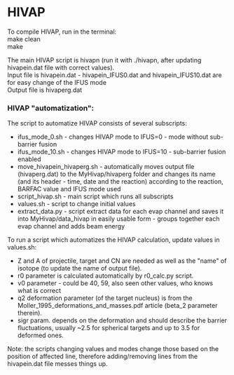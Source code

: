 # HIVAP

To compile HIVAP, run in the terminal: <br/>
  make clean <br/>
  make

The main HIVAP script is hivapn (run it with ./hivapn, after updating hivapein.dat file with correct values).
<br/>
Input file is hivapein.dat - hivapein_IFUS0.dat and hivapein_IFUS10.dat are for easy change of the IFUS mode <br/>
Output file is hivaperg.dat

### HIVAP "automatization":
The script to automatize HIVAP consists of several subscripts:
 - ifus_mode_0.sh - changes HIVAP mode to IFUS=0 - mode without sub-barrier fusion
 - ifus_mode_10.sh - changes HIVAP mode to IFUS=10 - sub-barrier fusion enabled
 - move_hivapein_hivaperg.sh - automatically moves output file (hivaperg.dat) to the MyHivap/hivaperg folder
    and changes its name (and its header - time, date and the reaction) according to the reaction, BARFAC value and IFUS mode used
 - script_hivap.sh - main script which runs all subscripts
 - values.sh - script to change initial values
 - extract_data.py - script extract data for each evap channel and saves it into MyHivap/data_hivap in easily usable form - groups together each evap channel and adds beam energy

To run a script which automatizes the HIVAP calculation, update values in values.sh:
 - Z and A of projectile, target and CN are needed as well as the "name" of isotope (to update the name of output file). 
 - r0 parameter is calculated automatically by r0_calc.py script. 
 - v0 parameter - could be 40, 59, also seen other values, who knows what is correct
 - q2 deformation parameter (of the target nucleus) is from the Moller_1995_deformations_and_masses.pdf article (beta_2 parameter therein). 
 - sigr param. depends on the deformation and should describe the barrier fluctuations, usually ~2.5 for spherical targets and up to 3.5 for deformed ones. 
  
Note: the scripts changing values and modes change those based on the position of affected line, 
therefore adding/removing lines from the hivapein.dat file messes things up.
